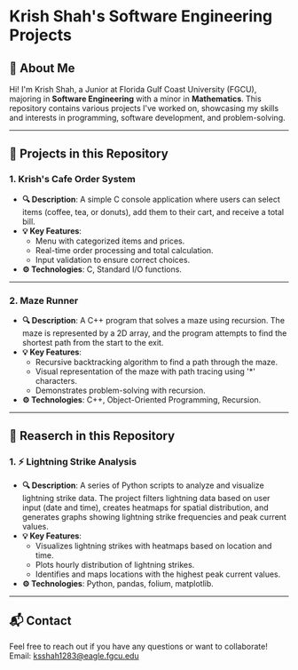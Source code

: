 # Krish Shah's Software Engineering Projects

## 👋 About Me

Hi! I'm Krish Shah, a Junior at Florida Gulf Coast University (FGCU), majoring in **Software Engineering** with a minor in **Mathematics**. This repository contains various projects I've worked on, showcasing my skills and interests in programming, software development, and problem-solving.

---

## 🚀 Projects in this Repository

### 1. **Krish's Cafe Order System**  
   - **🔍 Description**: A simple C console application where users can select items (coffee, tea, or donuts), add them to their cart, and receive a total bill.
   - **💡 Key Features**:
     -  Menu with categorized items and prices.
     -  Real-time order processing and total calculation.
     -  Input validation to ensure correct choices.
   - **⚙️ Technologies**: C, Standard I/O functions.

---

### 2. **Maze Runner**  
   - **🔍 Description**: A C++ program that solves a maze using recursion. The maze is represented by a 2D array, and the program attempts to find the shortest path from the start to the exit.
   - **💡 Key Features**:
     -  Recursive backtracking algorithm to find a path through the maze.
     -  Visual representation of the maze with path tracing using '*' characters.
     -  Demonstrates problem-solving with recursion.
   - **⚙️ Technologies**: C++, Object-Oriented Programming, Recursion.

---
## 📝 Reaserch in this Repository

### 1. **⚡ Lightning Strike Analysis**  
   - **🔍 Description**: A series of Python scripts to analyze and visualize lightning strike data. The project filters lightning data based on user input (date and time), creates heatmaps for spatial distribution, and generates graphs showing lightning strike frequencies and peak current values.
   - **💡 Key Features**:
     -  Visualizes lightning strikes with heatmaps based on location and time.
     -  Plots hourly distribution of lightning strikes.
     -  Identifies and maps locations with the highest peak current values.
   - **⚙️ Technologies**: Python, pandas, folium, matplotlib.

---

## 📬 Contact

Feel free to reach out if you have any questions or want to collaborate!  
Email: ksshah1283@eagle.fgcu.edu


